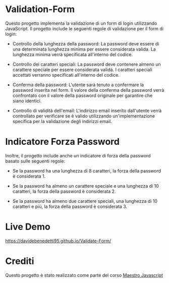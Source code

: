 
# Validation-Form

Questo progetto implementa la validazione di un form di login utilizzando JavaScript. Il progetto include le seguenti regole di validazione per il form di login:

- Controllo della lunghezza della password: La password deve essere di una determinata lunghezza minima per essere considerata valida. La lunghezza minima verrà specificata all'interno del codice.

- Controllo dei caratteri speciali: La password deve contenere almeno un carattere speciale per essere considerata valida. I caratteri speciali accettati verranno specificati all'interno del codice.

- Conferma della password: L'utente sarà tenuto a confermare la password inserita nel form. Il valore della conferma della password verrà confrontato con il valore della password originale per garantire che siano identici.

- Controllo di validità dell'email: L'indirizzo email inserito dall'utente verrà controllato per verificare se è valido utilizzando un'implementazione specifica per la validazione degli indirizzi email.


# Indicatore Forza Password
Inoltre, il progetto include anche un indicatore di forza della password basato sulle seguenti regole:

- Se la password ha una lunghezza di 8 caratteri, la forza della password è considerata 1.

- Se la password ha almeno un carattere speciale e una lunghezza di 10 caratteri, la forza della password è considerata 2.

- Se la password ha almeno due carattere speciali, una lunghezza di 10 caratteri e più, la forza della password è considerata 3.


# Live Demo

https://davidebenedetti95.github.io/Validate-Form/


# Crediti

Questo progetto è stato realizzato come parte del corso [Maestro Javascript](https://www.udemy.com/course/maestro-javascript/) 
